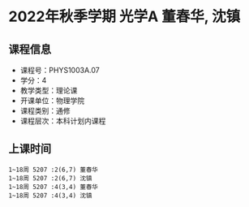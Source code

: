# 2022年秋季学期 光学A 董春华, 沈镇






## 课程信息

- 课程号：PHYS1003A.07
- 学分：4
- 教学类型：理论课
- 开课单位：物理学院
- 课程类别：通修
- 课程层次：本科计划内课程

## 上课时间

```
1~18周 5207 :2(6,7) 董春华
1~18周 5207 :2(6,7) 沈镇
1~18周 5207 :4(3,4) 董春华
1~18周 5207 :4(3,4) 沈镇
```

